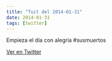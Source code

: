 ```yaml
---
title: "Tuit del 2014-01-31"
date: 2014-01-31
tags: [twitter]
---
```


Empieza el día con alegría #susmuertos



[Ver en Twitter](https://twitter.com/i/web/status/429155464690290688)
